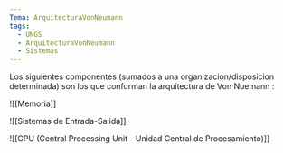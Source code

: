 ```yaml
---
Tema: ArquitecturaVonNeumann
tags:
  - UNGS
  - ArquitecturaVonNeumann
  - Sistemas
---
```

Los siguientes componentes (sumados a una organizacion/disposicion determinada) son los que conforman la arquitectura de Von Nuemann : 

![[Memoria]]

![[Sistemas de Entrada-Salida]]

![[CPU (Central Processing Unit - Unidad Central de Procesamiento)]]
